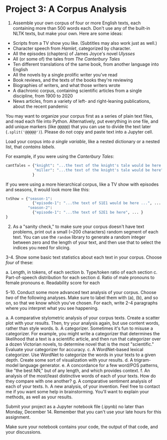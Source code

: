 # Project 3: A Corpus Analysis

1. Assemble your own corpus of four or more English texts, each containing more than 500 words each. Don't use any of the built-in NLTK texts, but make your own. Here are some ideas: 

 - Scripts from a TV show you like. (Subtitles may also work just as well.)
 - Character speech from _Hamlet_, categorized by character. 
 - All the episodes (chapters) of James Joyce's novel _Ulysses_
 - All (or some of) the tales from _The Canterbury Tales_
 - Ten different translations of the same book, from another language into English
 - All the novels by a single prolific writer you've read
 - Book reviews, and the texts of the books they're reviewing
 - Biographies of writers, and what those writers wrote
 - A diachronic corpus, containing scientific articles from a single discipline, from 1900 to 2020
 - News articles, from a variety of left- and right-leaning publications, about the recent pandemic

You may want to organize your corpus first as a series of plain text files, and read each file into Python. Alternatively, put everything in one file, and add unique markers (like `@@@@@`) that you can use to divide the text later (`.split('@@@@@')`). Please do not copy and paste text into a Jupyter cell. 

Load your corpus into _a single variable_, like a nested dictionary or a nested list, that _contains labels_. 

For example, if you were using the _Canterbury Tales_: 

```python
cantTales = {"knight": "...the text of the knight's tale would be here ..."
             "miller": "...the text of the knight's tale would be here" 
            }
```

If you were using a more hierarchical corpus, like a TV show with episodes and seasons, it would look more like this: 

```python
tvShow = {"season-1": 
            {"episode-1": "...the text of S1E1 would be here ...", ... } 
          "season-2": 
            {"episode-1": "...the text of S2E1 be here", ... }
}
```

2. As a "sanity check," to make sure your corpus doesn't have text problems, print out a small (~200 characters) random segment of each text. You can use the `random` library to generate a random integer between zero and the length of your text, and then use that to select the indices you need for slicing.

3-4. Show some basic text statistics about each text in your corpus. Choose _four_ of these: 

 a. Length, in tokens, of each section
 b. Type/token ratio of each section
 c. Part-of-speech distribution for each section
 d. Ratio of male pronouns to female pronouns 
 e. Readability score for each
 
5-10. Conduct some more advanced text analysis of your corpus. Choose _two_ of the following analyses. Make sure to label them with (a), (b), and so on, so that we know which you've chosen. For each, write 2-4 paragraphs where you interpret what you see happening.

 a. A comparative stylometric analysis of your corpus texts. Create a scatter plot with your results. Then, try your analysis again, but use content words, rather than style words. 
 b. A categorizer. Sometimes it's fun to misuse a categorizer. For example, you might write a categorizer that determines the likelihood that a text is a scientific article, and then run that categorizer over a dozen Victorian novels, to determine novel that is the most "scientific." Evaluate your categorizer for accuracy. 
 c. A WordNet-based lexical categorizer. Use WordNet to categorize the words in your texts to a given depth. Create some sort of visualization with your results. 
 d. A trigram-model language generator. 
 e. A concordance for a few word/POS patterns, like "the best NN," but of any length, and which provides context. 
 f. An analysis of the most/least distinctive words of each of your texts. How do they compare with one another?
 g. A comparative sentiment analysis of each of your texts.
 h. A new analysis, of your invention. Feel free to contact me if you want some help in brainstorming. You'll want to explain your methods, as well as your results.

Submit your project as a Jupyter notebook file (.ipynb) no later than Monday, December 14. Remember that you can't use your late hours for this assignment. 

Make sure your notebook contains your code, the output of that code, and your discussions. 
